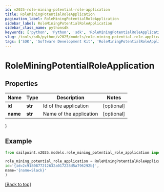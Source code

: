 ```yaml
---
id: v2025-role-mining-potential-role-application
title: RoleMiningPotentialRoleApplication
pagination_label: RoleMiningPotentialRoleApplication
sidebar_label: RoleMiningPotentialRoleApplication
sidebar_class_name: pythonsdk
keywords: ['python', 'Python', 'sdk', 'RoleMiningPotentialRoleApplication', 'V2025RoleMiningPotentialRoleApplication'] 
slug: /tools/sdk/python/v2025/models/role-mining-potential-role-application
tags: ['SDK', 'Software Development Kit', 'RoleMiningPotentialRoleApplication', 'V2025RoleMiningPotentialRoleApplication']
---
```


# RoleMiningPotentialRoleApplication


## Properties

Name | Type | Description | Notes
------------ | ------------- | ------------- | -------------
**id** | **str** | Id of the application | [optional] 
**name** | **str** | Name of the application | [optional] 
}

## Example

```python
from sailpoint.v2025.models.role_mining_potential_role_application import RoleMiningPotentialRoleApplication

role_mining_potential_role_application = RoleMiningPotentialRoleApplication(
id='{id=2c9180877212632a017228d5a796292b}',
name='{name=Slack}'
)

```
[[Back to top]](#) 

